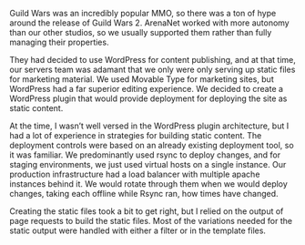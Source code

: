 Guild Wars was an incredibly popular MMO, so there was a ton of hype around the release of Guild Wars 2. ArenaNet worked with more autonomy than our other studios, so we usually supported them rather than fully managing their properties. 

They had decided to use WordPress for content publishing, and at that time, our servers team was adamant that we only were only serving up static files for marketing material. We used Movable Type for marketing sites, but WordPress had a far superior editing experience. We decided to create a WordPress plugin that would provide deployment for deploying the site as static content. 

At the time, I wasn’t well versed in the WordPress plugin architecture, but I had a lot of experience in strategies for building static content. The deployment controls were based on an already existing deployment tool, so it was familiar. We predominantly used rsync to deploy changes, and for staging environments, we just used virtual hosts on a single instance. Our production infrastructure had a load balancer with multiple apache instances behind it. We would rotate through them when we would deploy changes, taking each offline while Rsync ran, how times have changed.

Creating the static files took a bit to get right, but I relied on the output of page requests to build the static files. Most of the variations needed for the static output were handled with either a filter or in the template files.

